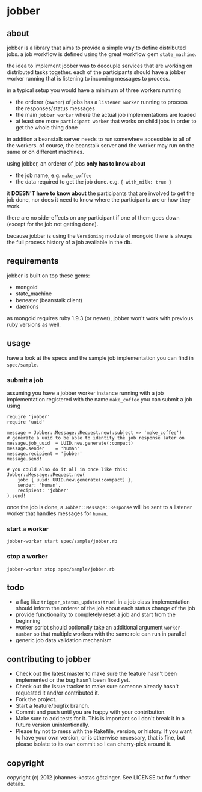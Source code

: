 # jobber

## about

jobber is a library that aims to provide a simple way to define distributed jobs. a job workflow is defined using the great workflow gem `state_machine`.

the idea to implement jobber was to decouple services that are working on distributed tasks together. each of the participants should have a jobber worker running that is listening to incoming messages to process.

in a typical setup you would have a minimum of three workers running

* the orderer (owner) of jobs has a `listener worker` running to process the responses/status messages
* the main `jobber worker` where the actual job implementations are loaded
* at least one more `participant worker` that works on child jobs in order to get the whole thing done

in addition a beanstalk server needs to run somewhere accessible to all of the workers. of course, the beanstalk server and the worker may run on the same or on different machines.

using jobber, an orderer of jobs **only has to know about**

* the job name, e.g. `make_coffee`
* the data required to get the job done. e.g. `{ with_milk: true }`

it **DOESN'T have to know about** the participants that are involved to get the job done, nor does it need to know where the participants are or how they work.

there are no side-effects on any participant if one of them goes down (except for the job not getting done).

because jobber is using the `Versioning` module of mongoid there is always the full process history of a job available in the db.


## requirements

jobber is built on top these gems:

* mongoid
* state_machine
* beneater (beanstalk client)
* daemons

as mongoid requires ruby 1.9.3 (or newer), jobber won't work with previous ruby versions as well.


## usage

have a look at the specs and the sample job implementation you can find in `spec/sample`.

### submit a job
assuming you have a jobber worker instance running with a job implementation registered with the name `make_coffee` you can submit a job using

	require 'jobber'
	require 'uuid'
	
	message = Jobber::Message::Request.new(:subject => 'make_coffee')
	# generate a uuid to be able to identify the job response later on
	message.job_uuid  = UUID.new.generate(:compact)
	message.sender    = 'human'
	message.recipient = 'jobber'
	message.send!
	
	# you could also do it all in once like this:
	Jobber::Message::Request.new(
		job: { uuid: UUID.new.generate(:compact) },
		sender: 'human',
		recipient: 'jobber'
	).send!
			
once the job is done, a `Jobber::Message::Response` will be sent to a listener worker that handles messages for `human`.

### start a worker

	jobber-worker start spec/sample/jobber.rb
	
### stop a worker

	jobber-worker stop spec/sample/jobber.rb

## todo

* a flag like `trigger_status_updates(true)` in a job class implementation should inform the orderer of the job about each status change of the job
* provide functionality to completely reset a job and start from the beginning
* worker script should optionally take an additional argument `worker-number` so that multiple workers with the same role can run in parallel
* generic job data validation mechanism


## contributing to jobber
 
* Check out the latest master to make sure the feature hasn't been implemented or the bug hasn't been fixed yet.
* Check out the issue tracker to make sure someone already hasn't requested it and/or contributed it.
* Fork the project.
* Start a feature/bugfix branch.
* Commit and push until you are happy with your contribution.
* Make sure to add tests for it. This is important so I don't break it in a future version unintentionally.
* Please try not to mess with the Rakefile, version, or history. If you want to have your own version, or is otherwise necessary, that is fine, but please isolate to its own commit so I can cherry-pick around it.

## copyright

copyright (c) 2012 johannes-kostas götzinger. See LICENSE.txt for
further details.

